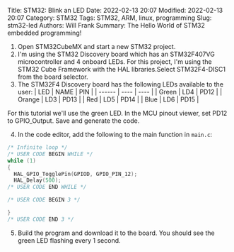 Title: STM32: Blink an LED
Date: 2022-02-13 20:07
Modified: 2022-02-13 20:07
Category: STM32
Tags: STM32, ARM, linux, programming
Slug: stm32-led
Authors: Will Frank
Summary: The Hello World of STM32 embedded programming!

1. Open STM32CubeMX and start a new STM32 project.
2. I'm using the STM32 Discovery board which has an STM32F407VG microcontroller
and 4 onboard LEDs. For this project, I'm using the STM32 Cube Framework with
the HAL libraries.Select STM32F4-DISC1 from the board selector.
3. The STM32F4 Discovery board has the following LEDs available to the user:
| LED    | NAME | PIN  |
| ------ | ---- | ---- |
| Green  | LD4  | PD12 |
| Orange | LD3  | PD13 |
| Red    | LD5  | PD14 |
| Blue   | LD6  | PD15 |

For this tutorial we'll use the green LED. In the MCU pinout viewer, set PD12
to GPIO_Output. Save and generate the code.

4. In the code editor, add the following to the main function in ```main.c```:
```C
/* Infinite loop */
/* USER CODE BEGIN WHILE */
while (1)
{
  HAL_GPIO_TogglePin(GPIOD, GPIO_PIN_12);
  HAL_Delay(500);
/* USER CODE END WHILE */

/* USER CODE BEGIN 3 */

}
/* USER CODE END 3 */
```

5. Build the program and download it to the board. You should see the green LED
flashing every 1 second.